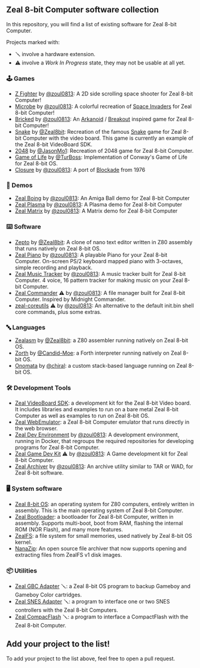 ## Zeal 8-bit Computer software collection

In this repository, you will find a list of existing software for Zeal 8-bit Computer.

Projects marked with:

* 🪛 involve a hardware extension.
* ⚠️ involve a *Work In Progress* state, they may not be usable at all yet.

### 🕹️ Games

* [Z Fighter](https://github.com/zoul0813/zeal-zfighter) by [@zoul0813](https://github.com/zoul0813): A 2D side scrolling space shooter for Zeal 8-bit Computer!
* [Microbe](https://github.com/zoul0813/zeal-microbe) by [@zoul0813](https://github.com/zoul0813): A colorful recreation of [Space Invaders](https://en.wikipedia.org/wiki/Space_Invaders) for Zeal 8-bit Computer!
* [Bricked](https://github.com/zoul0813/zeal-bricked) by [@zoul0813](https://github.com/zoul0813): An [Arkanoid](https://en.wikipedia.org/wiki/Arkanoid) / [Breakout](https://en.wikipedia.org/wiki/Breakout_(video_game)) inspired game for Zeal 8-bit Computer!
* [Snake](https://github.com/Zeal8bit/Zeal-VideoBoard-SDK/tree/main/examples/snake) by [@Zeal8bit](https://github.com/Zeal8bit): Recreation of the famous [Snake](https://en.wikipedia.org/wiki/Snake_(video_game_genre)) game for Zeal 8-bit Computer with the video board. This game is currently an example of the Zeal 8-bit VideoBoard SDK.
* [2048](https://github.com/JasonMo1/2048-zos) by [@JasonMo1](https://github.com/JasonMo1): Recreation of 2048 game for Zeal 8-bit Computer.
* [Game of Life](https://github.com/TurBoss/Zeal-8bit_conway) by [@TurBoss](https://github.com/TurBoss): Implementation of Conway's Game of Life for Zeal 8-bit OS.
* [Closure](https://github.com/zoul0813/zeal-closure) by [@zoul0813](https://github.com/zoul0813): A port of [Blockade](https://en.wikipedia.org/wiki/Blockade_(video_game)) from 1976

### 💾 Demos

* [Zeal Boing](https://github.com/zoul0813/zeal-boing) by [@zoul0813](https://github.com/zoul0813): An Amiga Ball demo for Zeal 8-bit Computer
* [Zeal Plasma](https://github.com/zoul0813/zeal-plasma) by [@zoul0813](https://github.com/zoul0813): A Plasma demo for Zeal 8-bit Computer
* [Zeal Matrix](https://github.com/zoul0813/zeal-matrix/tree/v1.0.0) by [@zoul0813](https://github.com/zoul0813): A Matrix demo for Zeal 8-bit Computer

### ⌨️ Software

* [Zepto](https://github.com/Zeal8bit/Zepto) by [@Zeal8bit](https://github.com/Zeal8bit): A clone of nano text editor written in Z80 assembly that runs natively on Zeal 8-bit OS.
* [Zeal Piano](https://github.com/zoul0813/zeal-piano) by [@zoul0813](https://github.com/zoul0813): A playable Piano for your Zeal 8-bit Computer.  On-screen PS/2 keyboard mapped piano with 3-octaves, simple recording and playback.
* [Zeal Music Tracker](https://github.com/zoul0813/zeal-music-tracker) by [@zoul0813](https://github.com/zoul0813): A music tracker built for Zeal 8-bit Computer. 4 voice, 16 pattern tracker for making music on your Zeal 8-bit Computer.
* [Zeal Commander](https://github.com/zoul0813/zeal-commander) ⚠️ by [@zoul0813](https://github.com/zoul0813): A file manager built for Zeal 8-bit Computer.  Inspired by Midnight Commander.
* [zeal-coreutils](https://github.com/zoul0813/zeal-coreutils) ⚠️ by [@zoul0813](https://github.com/zoul0813): An alternative to the default init.bin shell core commands, plus some extras.

### 🔤 Languages

* [Zealasm](https://github.com/Zeal8bit/Zealasm) by [@Zeal8bit](https://github.com/Zeal8bit): a Z80 assembler running natively on Zeal 8-bit OS.
* [Zorth](https://github.com/Candid-Moe/Zorth) by [@Candid-Moe](https://github.com/Candid-Moe): a Forth interpreter running natively on Zeal 8-bit OS.
* [Onomata](https://github.com/chiralos/onomata-src) by [@chiral](https://github.com/chiral): a custom stack-based language running on Zeal 8-bit OS.

### 🛠️ Development Tools

* [Zeal VideoBoard SDK](https://github.com/Zeal8bit/Zeal-VideoBoard-SDK): a development kit for the Zeal 8-bit Video board. It includes libraries and examples to run on a bare metal Zeal 8-bit Computer as well as examples to run on Zeal 8-bit OS.
* [Zeal WebEmulator](https://github.com/Zeal8bit/Zeal-WebEmulator): a Zeal 8-bit Computer emulator that runs directly in the web browser.
* [Zeal Dev Environment](https://github.com/zoul0813/zeal-dev-environment) by [@zoul0813](https://github.com/zoul0813): A development environment, running in Docker, that regroups the required repositories for developing programs for Zeal 8-bit Computer.
* [Zeal Game Dev Kit](https://github.com/zoul0813/zeal-game-dev-kit) ⚠️ by [@zoul0813](https://github.com/zoul0813): A Game development kit for Zeal 8-bit Computer.
* [Zeal Archiver](https://github.com/zoul0813/zeal-archiver) by [@zoul0813](https://github.com/zoul0813): An archive utility similar to TAR or WAD, for Zeal 8-bit software.

### 🖥️ System software

* [Zeal 8-bit OS](https://github.com/Zeal8bit/Zeal-8-bit-OS): an operating system for Z80 computers, entirely written in assembly. This is the main operating system of Zeal 8-bit Computer.
* [Zeal Bootloader](https://github.com/Zeal8bit/Zeal-Bootloader): a bootloader for Zeal 8-bit Computer, written in assembly. Supports multi-boot, boot from RAM, flashing the internal ROM (NOR Flash), and many more features.
* [ZealFS](https://github.com/Zeal8bit/ZealFS): a file system for small memories, used natively by Zeal 8-bit OS kernel.
* [NanaZip](https://github.com/M2Team/NanaZip): An open source file archiver that now supports opening and extracting files from ZealFS v1 disk images.

### 📦 Utilities

* [Zeal GBC Adapter](https://github.com/Zeal8bit/Zeal-GBC-Adapter) 🪛: a Zeal 8-bit OS program to backup Gameboy and Gameboy Color cartridges.
* [Zeal SNES Adapter](https://github.com/Zeal8bit/Zeal-SNES-Adapter) 🪛: a program to interface one or two SNES controllers with the Zeal 8-bit Computers.
* [Zeal CompacFlash](https://github.com/Zeal8bit/Zeal-CompactFlash) 🪛: a program to interface a CompactFlash with the Zeal 8-bit Computer.


## Add your project to the list!

To add your project to the list above, feel free to open a pull request.